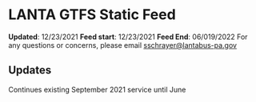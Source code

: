 # LANTA GTFS Static Feed
**Updated**: 12/23/2021
**Feed start**: 12/23/2021
**Feed End**: 06/019/2022
For any questions or concerns, please email sschrayer@lantabus-pa.gov
## Updates
Continues existing September 2021 service until June